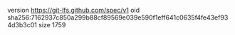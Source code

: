 version https://git-lfs.github.com/spec/v1
oid sha256:7162937c850a299b88cf89569e039e590f1eff641c0635f4fe43ef934d3b3c01
size 1759
